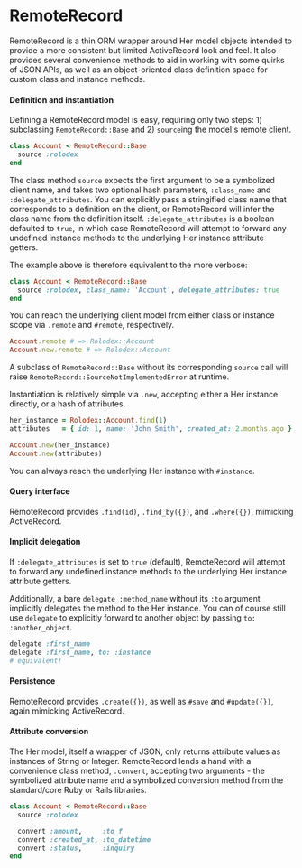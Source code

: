# RemoteRecord

RemoteRecord is a thin ORM wrapper around Her model objects intended to provide a more
consistent but limited ActiveRecord look and feel. It also provides several
convenience methods to aid in working with some quirks of JSON APIs, as well as an
object-oriented class definition space for custom class and instance methods.

#### Definition and instantiation

Defining a RemoteRecord model is easy, requiring only two steps: 1) subclassing
`RemoteRecord::Base` and 2) `source`ing the model's remote client.

```ruby
class Account < RemoteRecord::Base
  source :rolodex
end
```

The class method `source` expects the first argument to be a symbolized client name, 
and takes two optional hash parameters, `:class_name` and `:delegate_attributes`.
You can explicitly pass a stringified class name that corresponds to a definition on
the client, or RemoteRecord will infer the class name from the definition itself.
`:delegate_attributes` is a boolean defaulted to `true`, in which case RemoteRecord
will attempt to forward any undefined instance methods to the underlying Her
instance attribute getters.

The example above is therefore equivalent to the more verbose:

```ruby
class Account < RemoteRecord::Base
  source :rolodex, class_name: 'Account', delegate_attributes: true
end
```

You can reach the underlying client model from either class or instance scope 
via `.remote` and `#remote`, respectively.

```ruby
Account.remote # => Rolodex::Account
Account.new.remote # => Rolodex::Account
```

A subclass of `RemoteRecord::Base` without its corresponding `source` call will 
raise `RemoteRecord::SourceNotImplementedError` at runtime.

Instantiation is relatively simple via `.new`, accepting either a Her instance
directly, or a hash of attributes.

```ruby
her_instance = Rolodex::Account.find(1)
attributes   = { id: 1, name: 'John Smith', created_at: 2.months.ago }

Account.new(her_instance)
Account.new(attributes)
```

You can always reach the underlying Her instance with `#instance`.

#### Query interface

RemoteRecord provides `.find(id)`, `.find_by({})`, and `.where({})`,
mimicking ActiveRecord.

#### Implicit delegation

If `:delegate_attributes` is set to `true` (default), RemoteRecord will attempt to
forward any undefined instance methods to the underlying Her instance attribute
getters.

Additionally, a bare `delegate :method_name` without its `:to` argument implicitly
delegates the method to the Her instance. You can of course still use `delegate` to 
explicitly forward to another object by passing `to: :another_object`.

```ruby
delegate :first_name
delegate :first_name, to: :instance
# equivalent!
```

#### Persistence

RemoteRecord provides `.create({})`, as well as `#save` and `#update({})`, again 
mimicking ActiveRecord.

#### Attribute conversion

The Her model, itself a wrapper of JSON, only returns attribute values as instances
of String or Integer. RemoteRecord lends a hand with a convenience class method,
`.convert`, accepting two arguments - the symbolized attribute name and a symbolized
conversion method from the standard/core Ruby or Rails libraries.

```ruby
class Account < RemoteRecord::Base
  source :rolodex

  convert :amount,     :to_f
  convert :created_at, :to_datetime
  convert :status,     :inquiry
end
```
